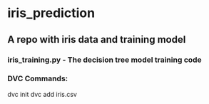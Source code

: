 # iris_prediction
## A repo with iris data and training model

### iris_training.py - The decision tree model training code

### DVC Commands:
dvc init
dvc add iris.csv

